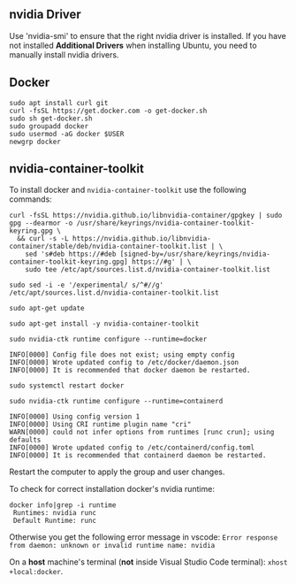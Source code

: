 ## nvidia Driver

Use 'nvidia-smi' to ensure that the right nvidia driver is installed.
If you have not installed **Additional Drivers** when installing Ubuntu, you need to manually install nvidia drivers.

## Docker

```
sudo apt install curl git
curl -fsSL https://get.docker.com -o get-docker.sh
sudo sh get-docker.sh
sudo groupadd docker
sudo usermod -aG docker $USER
newgrp docker
```

## nvidia-container-toolkit

To install docker and `nvidia-container-toolkit` use the following commands:

```
curl -fsSL https://nvidia.github.io/libnvidia-container/gpgkey | sudo gpg --dearmor -o /usr/share/keyrings/nvidia-container-toolkit-keyring.gpg \
  && curl -s -L https://nvidia.github.io/libnvidia-container/stable/deb/nvidia-container-toolkit.list | \
    sed 's#deb https://#deb [signed-by=/usr/share/keyrings/nvidia-container-toolkit-keyring.gpg] https://#g' | \
    sudo tee /etc/apt/sources.list.d/nvidia-container-toolkit.list

sudo sed -i -e '/experimental/ s/^#//g' /etc/apt/sources.list.d/nvidia-container-toolkit.list

sudo apt-get update

sudo apt-get install -y nvidia-container-toolkit

sudo nvidia-ctk runtime configure --runtime=docker

INFO[0000] Config file does not exist; using empty config
INFO[0000] Wrote updated config to /etc/docker/daemon.json
INFO[0000] It is recommended that docker daemon be restarted.

sudo systemctl restart docker

sudo nvidia-ctk runtime configure --runtime=containerd

INFO[0000] Using config version 1
INFO[0000] Using CRI runtime plugin name "cri"
WARN[0000] could not infer options from runtimes [runc crun]; using defaults
INFO[0000] Wrote updated config to /etc/containerd/config.toml
INFO[0000] It is recommended that containerd daemon be restarted.
```

Restart the computer to apply the group and user changes.

To check for correct installation docker's nvidia runtime:

```
docker info|grep -i runtime
 Runtimes: nvidia runc
 Default Runtime: runc
```

Otherwise you get the following error message in vscode: `Error response from daemon: unknown or invalid runtime name: nvidia`

On a **host** machine's terminal (**not** inside Visual Studio Code terminal): `xhost +local:docker`.
